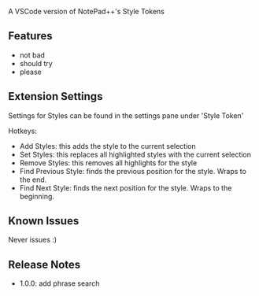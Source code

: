 A VSCode version of NotePad++'s Style Tokens

## Features
- not bad
- should try
- please

## Extension Settings
Settings for Styles can be found in the settings pane under 'Style Token'

Hotkeys:
- Add Styles: this adds the style to the current selection
- Set Styles: this replaces all highlighted styles with the current selection
- Remove Styles: this removes all highlights for the style
- Find Previous Style: finds the previous position for the style. Wraps to the end.
- Find Next Style: finds the next position for the style. Wraps to the beginning.

## Known Issues
Never issues :)

## Release Notes
- 1.0.0: add phrase search
